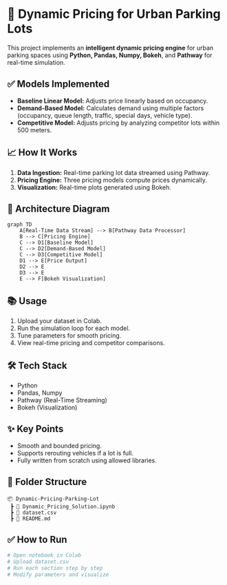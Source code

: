 # 📄 **Dynamic Pricing for Urban Parking Lots**  

This project implements an **intelligent dynamic pricing engine** for urban parking spaces using **Python, Pandas, Numpy, Bokeh**, and **Pathway** for real-time simulation.

## ✅ **Models Implemented**

- **Baseline Linear Model:** Adjusts price linearly based on occupancy.
- **Demand-Based Model:** Calculates demand using multiple factors (occupancy, queue length, traffic, special days, vehicle type).
- **Competitive Model:** Adjusts pricing by analyzing competitor lots within 500 meters.

## 📈 **How It Works**

1. **Data Ingestion:** Real-time parking lot data streamed using Pathway.
2. **Pricing Engine:** Three pricing models compute prices dynamically.
3. **Visualization:** Real-time plots generated using Bokeh.

## 📌 **Architecture Diagram**

```mermaid
graph TD
    A[Real-Time Data Stream] --> B[Pathway Data Processor]
    B --> C[Pricing Engine]
    C --> D1[Baseline Model]
    C --> D2[Demand-Based Model]
    C --> D3[Competitive Model]
    D1 --> E[Price Output]
    D2 --> E
    D3 --> E
    E --> F[Bokeh Visualization]
```

## 📚 **Usage**

1. Upload your dataset in Colab.
2. Run the simulation loop for each model.
3. Tune parameters for smooth pricing.
4. View real-time pricing and competitor comparisons.

## 🛠️ **Tech Stack**
- Python
- Pandas, Numpy
- Pathway (Real-Time Streaming)
- Bokeh (Visualization)

## ✨ **Key Points**
- Smooth and bounded pricing.
- Supports rerouting vehicles if a lot is full.
- Fully written from scratch using allowed libraries.

## 📂 **Folder Structure**
```
📦 Dynamic-Pricing-Parking-Lot
 ┣ 📜 Dynamic_Pricing_Solution.ipynb
 ┣ 📜 dataset.csv
 ┣ 📜 README.md
```

## ✅ **How to Run**

```bash
# Open notebook in Colab
# Upload dataset.csv
# Run each section step by step
# Modify parameters and visualize
```
